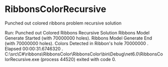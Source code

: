 # RibbonsColorRecursive
Punched out colored ribbons problem recursive solution

Run:
Punched out Colored Ribbons Recursive Solution
Ribbons Model Generate Started (with 70000000 holes).
Ribbons Model Generate End (with 70000000 holes).
Colors Detected in Ribbon's hole 70000000 .
Elapsed 00:00:31.6746320 .
C:\src\C#\ribbons\RibbonsColor\RibbonsColor\bin\Debug\net6.0\RibbonsColorRecursive.exe (process 44520) exited with code 0.
